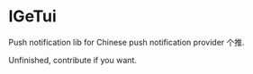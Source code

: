 IGeTui
======

Push notification lib for Chinese push notification provider 个推.

Unfinished, contribute if you want.
